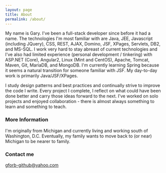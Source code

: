 ```yaml
---
layout: page
title: About
permalink: /about/
---
```


My name is Gary. I've been a full-stack developer since before it had a name. The technologies I'm most familiar with are Java, JEE, Javascript (including JQuery), CSS, REST, AJAX, Domino, JSF, XPages, Servlets, DB2, and MS-SQL. I work very hard to stay abreast of current technologies and I've also had limited experience (personal development / tinkering) with ASP.NET (Core), Angular2, Linux (Mint and CentOS), Apache, Tomcat, Maven, Git, MariaDB, and MongoDB. I'm currently learning Spring because it seems a natural transition for someone familiar with JSF. My day-to-day work is primarily Java/JSF/XPages.

I study design patterns and best practices and continually strive to improve the code I write. Every project I complete, I reflect on what could have been done better and carry those ideas forward to the next. I've worked on solo projects and enjoyed collaboration - there is almost always something to learn and something to teach.

### More Information

I'm originally from Michigan and currently living and working south of Washington, D.C. Eventually, my family wants to move back to (or near) Michigan to be nearer to family.

### Contact me

[gforb-github@yahoo.com](mailto:gforb-gitub@yeahoo.com)